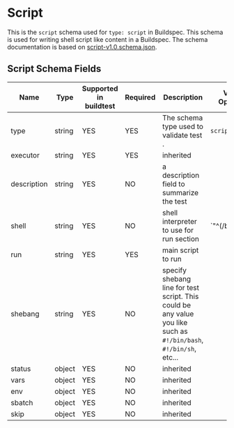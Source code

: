 # Script

This is the `script` schema used for `type: script` in Buildspec. This schema
is used for writing shell script like content in a Buildspec. The schema documentation 
is based on [script-v1.0.schema.json](https://buildtesters.github.io/schemas/script/script-v1.0.schema.json).

## Script Schema Fields 

| Name | Type | Supported in buildtest | Required | Description | Valid Options | 
| ---- | ---- | -----------------------| --------- | ----------- | ------------- | 
| type | string | YES | YES | The schema type used to validate test . | `script` | 
| executor | string | YES | YES | inherited | |
| description | string | YES | NO |  a description field to summarize the test | | 
| shell | string | YES | NO | shell interpreter to use for run section | `"^(/bin/bash|/bin/sh|sh|bash|python).*"` |
| run | string | YES | YES | main script to run | |
| shebang | string | YES | NO | specify shebang line for test script. This could be any value you like such as `#!/bin/bash`, `#!/bin/sh`, etc... | |
| status | object | YES | NO | inherited | |
| vars | object | YES | NO | inherited  | |
| env | object | YES | NO | inherited  | |
| sbatch | object | YES | NO | inherited | |
| skip | object | YES | NO | inherited | |